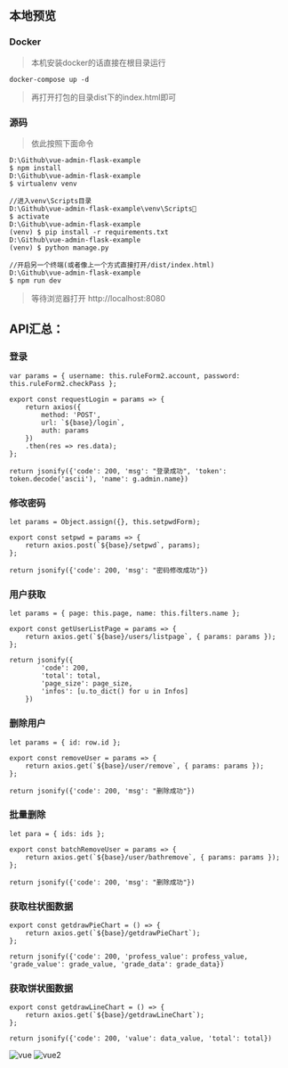 
## 本地预览

### Docker

>本机安装docker的话直接在根目录运行

```
docker-compose up -d
```

>再打开打包的目录dist下的index.html即可

### 源码

>依此按照下面命令

```
D:\Github\vue-admin-flask-example
$ npm install
D:\Github\vue-admin-flask-example
$ virtualenv venv

//进入venv\Scripts目录
D:\Github\vue-admin-flask-example\venv\Scripts
$ activate
D:\Github\vue-admin-flask-example
(venv) $ pip install -r requirements.txt
D:\Github\vue-admin-flask-example
(venv) $ python manage.py

//开启另一个终端(或者像上一个方式直接打开/dist/index.html)
D:\Github\vue-admin-flask-example
$ npm run dev
```
>等待浏览器打开 http://localhost:8080

## API汇总：

### 登录

```
var params = { username: this.ruleForm2.account, password: this.ruleForm2.checkPass };

export const requestLogin = params => {
    return axios({
        method: 'POST',
        url: `${base}/login`,
        auth: params
    })
    .then(res => res.data);
};

return jsonify({'code': 200, 'msg': "登录成功", 'token': token.decode('ascii'), 'name': g.admin.name})
```

### 修改密码

```
let params = Object.assign({}, this.setpwdForm);

export const setpwd = params => {
    return axios.post(`${base}/setpwd`, params);
};

return jsonify({'code': 200, 'msg': "密码修改成功"})
```

### 用户获取

```
let params = { page: this.page, name: this.filters.name };

export const getUserListPage = params => {
    return axios.get(`${base}/users/listpage`, { params: params });
};

return jsonify({
        'code': 200,
        'total': total,
        'page_size': page_size,
        'infos': [u.to_dict() for u in Infos]
    })
```

### 删除用户

```
let params = { id: row.id };

export const removeUser = params => {
    return axios.get(`${base}/user/remove`, { params: params });
};

return jsonify({'code': 200, 'msg': "删除成功"})
```

### 批量删除

```
let para = { ids: ids };

export const batchRemoveUser = params => {
    return axios.get(`${base}/user/bathremove`, { params: params });
};

return jsonify({'code': 200, 'msg': "删除成功"})
```

### 获取柱状图数据

```
export const getdrawPieChart = () => {
    return axios.get(`${base}/getdrawPieChart`);
};

return jsonify({'code': 200, 'profess_value': profess_value, 'grade_value': grade_value, 'grade_data': grade_data})
```

### 获取饼状图数据

```
export const getdrawLineChart = () => {
    return axios.get(`${base}/getdrawLineChart`);
};

return jsonify({'code': 200, 'value': data_value, 'total': total})
```

![vue](https://s1.ax1x.com/2018/02/10/9GuZ8g.png)
![vue2](https://s1.ax1x.com/2018/02/10/9GuVPS.png)
